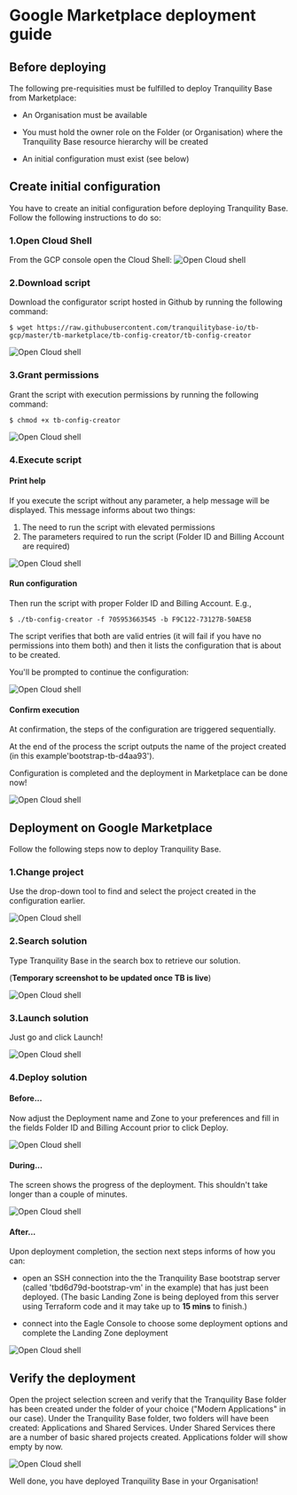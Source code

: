# Google Marketplace deployment guide

## Before deploying
The following pre-requisities must be fulfilled to deploy Tranquility Base from Marketplace:
- An Organisation must be available

- You must hold the owner role on the Folder (or Organisation) where the Tranquility Base resource
 hierarchy will be created

- An initial configuration must exist (see below)

## Create initial configuration
You have to create an initial configuration before deploying Tranquility Base. 
Follow the following instructions to do so:

### 1.Open Cloud Shell 
From the GCP console open the Cloud Shell:
![Open Cloud shell](./img/open-cs.png)

### 2.Download script 
Download the configurator script hosted in Github by running the following command:
```
$ wget https://raw.githubusercontent.com/tranquilitybase-io/tb-gcp/master/tb-marketplace/tb-config-creator/tb-config-creator
```

![Open Cloud shell](./img/download.png)

### 3.Grant permissions
Grant the script with execution permissions by running the following command:
```
$ chmod +x tb-config-creator
```
![Open Cloud shell](./img/permissions.png)

### 4.Execute script
#### Print help
If you execute the script without any parameter, a help message will be displayed. This message informs about two things:
1. The need to run the script with elevated permissions
2. The parameters required to run the script (Folder ID and Billing Account are required)


![Open Cloud shell](./img/help.png)

#### Run configuration
Then run the script with proper Folder ID and Billing Account. E.g.,
```
$ ./tb-config-creator -f 705953663545 -b F9C122-73127B-50AE5B
```
The script verifies that both are valid entries 
(it will fail if you have no permissions into them both) and then it lists the configuration that is about to be created.

You'll be prompted to continue the configuration:

![Open Cloud shell](./img/run.png)

#### Confirm execution 
At confirmation, the steps of the configuration are triggered sequentially. 

At the end of the process the script outputs the name of the project created (in this example'bootstrap-tb-d4aa93'). 

Configuration is completed and the deployment in Marketplace can be done now!

![Open Cloud shell](./img/result.png)
## Deployment on Google Marketplace
Follow the following steps now to deploy Tranquility Base.

### 1.Change project
Use the drop-down tool to find and select the project created in the configuration earlier.

![Open Cloud shell](./img/change-project.png)

### 2.Search solution
Type Tranquility Base in the search box to retrieve our solution. 

(**Temporary screenshot to be updated once TB is live**)

![Open Cloud shell](./img/search.png)

### 3.Launch solution
Just go and click Launch!

![Open Cloud shell](./img/launch.png)

### 4.Deploy solution
#### Before...
Now adjust the Deployment name and Zone to your preferences and fill in the fields Folder ID and Billing Account prior 
to click Deploy.

![Open Cloud shell](./img/deploy.png)

#### During...
The screen shows the progress of the deployment. This shouldn't take longer than a couple of minutes.

![Open Cloud shell](./img/deploying.png)

#### After...
Upon deployment completion, the section next steps informs of how you can:
- open an SSH connection into the the Tranquility Base bootstrap server (called 'tbd6d79d-bootstrap-vm' in the example) 
that has just been deployed. (The basic Landing Zone is being deployed from this server using Terraform code and it may 
take up to **15 mins** to finish.)

- connect into the Eagle Console to choose some deployment options and complete the Landing Zone deployment

![Open Cloud shell](./img/deployed.png)

## Verify the deployment
Open the project selection screen and verify that the Tranquility Base folder has been created under the folder of your 
choice ("Modern Applications" in our case). Under the Tranquility Base folder, two folders will have been created: Applications
 and Shared Services. Under Shared Services there are a number of basic shared projects created. Applications folder will
 show empty by now.

![Open Cloud shell](./img/landingzone.png)

Well done, you have deployed Tranquility Base in your Organisation!